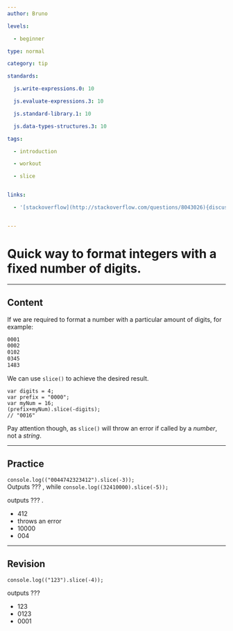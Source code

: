 ```yaml
---
author: Bruno

levels:

  - beginner

type: normal

category: tip

standards:

  js.write-expressions.0: 10

  js.evaluate-expressions.3: 10

  js.standard-library.1: 10

  js.data-types-structures.3: 10

tags:

  - introduction

  - workout

  - slice


links:

  - '[stackoverflow](http://stackoverflow.com/questions/8043026){discussion}'


---
```


# Quick way to format integers with a fixed number of digits.

---
## Content

If we are required to format a number with a particular amount of digits, for example:

```html
0001
0002
0102
0345
1483
```
We can use `slice()` to achieve the desired result.

```
var digits = 4;
var prefix = "0000";
var myNum = 16;
(prefix+myNum).slice(-digits);
// "0016"
```
Pay attention though, as `slice()` will throw an error if called by a *number*, not a *string*.

---
## Practice

`console.log(("0044742323412").slice(-3));`  
Outputs ??? , while
`console.log((32410000).slice(-5));`

outputs ??? .


* 412
* throws an error
* 10000
* 004

---
## Revision

`console.log(("123").slice(-4));` 

 outputs ???


* 123
* 0123
* 0001

